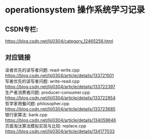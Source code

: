 # operationsystem 操作系统学习记录  
## CSDN专栏:  
<https://blog.csdn.net/lijj0304/category_12465256.html>  

## 对应链接
读者优先的读写者问题: read-write.cpp  
<https://blog.csdn.net/lijj0304/article/details/133721501>  
写者优先的读写者问题: write-read.cpp  
<https://blog.csdn.net/lijj0304/article/details/133722397>  
生产者消费者问题: producer-consumer.cpp  
<https://blog.csdn.net/lijj0304/article/details/133722854>  
哲学家用餐问题: philosopher.cpp  
<https://blog.csdn.net/lijj0304/article/details/133723685>  
银行家算法: bank.cpp  
<https://blog.csdn.net/lijj0304/article/details/134059646>  
页面淘汰算法模拟实现与比较: replace.cpp  
<https://blog.csdn.net/lijj0304/article/details/134177033>
